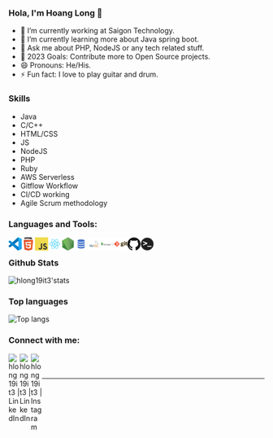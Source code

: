 ### Hola, I'm Hoang Long 👋
- 🔭 I’m currently working at Saigon Technology.
- 🌱 I’m currently learning more about Java spring boot.
- 💬 Ask me about PHP, NodeJS or any tech related stuff.
- 🥅 2023 Goals: Contribute more to Open Source projects.
- 😄 Pronouns: He/His.
- ⚡ Fun fact: I love to play guitar and drum.
### Skills
- Java
- C/C++
- HTML/CSS
- JS 
- NodeJS
- PHP
- Ruby
- AWS Serverless
- Gitflow Workflow
- CI/CD working
- Agile Scrum methodology  
### Languages and Tools:
[<img align="left" alt="Visual Studio Code" width="26px" src="https://raw.githubusercontent.com/github/explore/80688e429a7d4ef2fca1e82350fe8e3517d3494d/topics/visual-studio-code/visual-studio-code.png" />][webdevplaylist]
[<img align="left" alt="HTML5" width="26px" src="https://raw.githubusercontent.com/github/explore/80688e429a7d4ef2fca1e82350fe8e3517d3494d/topics/html/html.png" />][webdevplaylist]
[<img align="left" alt="JavaScript" width="26px" src="https://raw.githubusercontent.com/github/explore/80688e429a7d4ef2fca1e82350fe8e3517d3494d/topics/javascript/javascript.png" />][jsplaylist]
[<img align="left" alt="React" width="26px" src="https://raw.githubusercontent.com/github/explore/80688e429a7d4ef2fca1e82350fe8e3517d3494d/topics/react/react.png" />][reactplaylist]
[<img align="left" alt="Node.js" width="26px" src="https://raw.githubusercontent.com/github/explore/80688e429a7d4ef2fca1e82350fe8e3517d3494d/topics/nodejs/nodejs.png" />][webdevplaylist]
[<img align="left" alt="SQL" width="26px" src="https://raw.githubusercontent.com/github/explore/80688e429a7d4ef2fca1e82350fe8e3517d3494d/topics/sql/sql.png" />][webdevplaylist]
[<img align="left" alt="MySQL" width="26px" src="https://raw.githubusercontent.com/github/explore/80688e429a7d4ef2fca1e82350fe8e3517d3494d/topics/mysql/mysql.png" />][webdevplaylist]
[<img align="left" alt="MongoDB" width="26px" src="https://raw.githubusercontent.com/github/explore/80688e429a7d4ef2fca1e82350fe8e3517d3494d/topics/mongodb/mongodb.png" />][webdevplaylist]
[<img align="left" alt="Git" width="26px" src="https://raw.githubusercontent.com/github/explore/80688e429a7d4ef2fca1e82350fe8e3517d3494d/topics/git/git.png" />][webdevplaylist]
[<img align="left" alt="GitHub" width="26px" src="https://raw.githubusercontent.com/github/explore/78df643247d429f6cc873026c0622819ad797942/topics/github/github.png" />][webdevplaylist]
[<img align="left" alt="Terminal" width="26px" src="https://raw.githubusercontent.com/github/explore/80688e429a7d4ef2fca1e82350fe8e3517d3494d/topics/terminal/terminal.png" />][webdevplaylist]
<br />
### Github Stats
![hlong19it3'stats](https://github-readme-stats.vercel.app/api?username=hlong19it3&count_private=true&show_icons=true&theme=radical)
### Top languages
![Top langs](https://github-readme-stats.vercel.app/api/top-langs/?username=hlong19it3&show_icons=true&theme=radical)
### Connect with me:
[<img align="left" alt="hlong19it3 | LinkedIn" width="22px" src="https://cdn.jsdelivr.net/npm/simple-icons@v3/icons/facebook.svg" />][facebook]
[<img align="left" alt="hlong19it3 | LinkedIn" width="22px" src="https://cdn.jsdelivr.net/npm/simple-icons@v3/icons/linkedin.svg" />][linkedin]
[<img align="left" alt="hlong19it3 | Instagram" width="22px" src="https://cdn.jsdelivr.net/npm/simple-icons@v3/icons/instagram.svg" />][instagram]
<br />
<br />

---

[facebook]: https://www.facebook.com/long.hoang.bear
[instagram]: https://www.instagram.com/long.hwg/
[linkedin]: https://www.linkedin.com/in/ho%C3%A0ngg-longg-93953b11a/
[webdevplaylist]: https://www.facebook.com/top906
[jsplaylist]: https://www.facebook.com/top906
[cssplaylist]: https://www.facebook.com/top906
[reactplaylist]: https://www.facebook.com/top906
